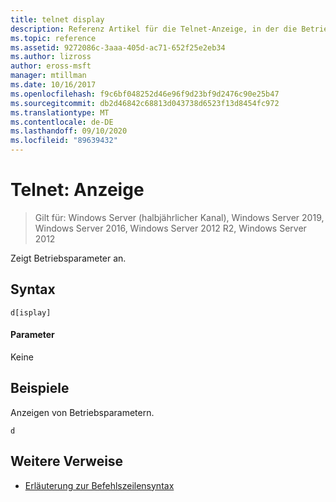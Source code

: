 ```yaml
---
title: telnet display
description: Referenz Artikel für die Telnet-Anzeige, in der die Betriebsparameter angezeigt werden.
ms.topic: reference
ms.assetid: 9272086c-3aaa-405d-ac71-652f25e2eb34
ms.author: lizross
author: eross-msft
manager: mtillman
ms.date: 10/16/2017
ms.openlocfilehash: f9c6bf048252d46e96f9d23bf9d2476c90e25b47
ms.sourcegitcommit: db2d46842c68813d043738d6523f13d8454fc972
ms.translationtype: MT
ms.contentlocale: de-DE
ms.lasthandoff: 09/10/2020
ms.locfileid: "89639432"
---
```

# <a name="telnet-display"></a>Telnet: Anzeige

> Gilt für: Windows Server (halbjährlicher Kanal), Windows Server 2019, Windows Server 2016, Windows Server 2012 R2, Windows Server 2012

Zeigt Betriebsparameter an.

## <a name="syntax"></a>Syntax
```
d[isplay]
```
#### <a name="parameters"></a>Parameter
Keine
## <a name="examples"></a>Beispiele
Anzeigen von Betriebsparametern.
```
d
```
## <a name="additional-references"></a>Weitere Verweise
- [Erläuterung zur Befehlszeilensyntax](command-line-syntax-key.md)
